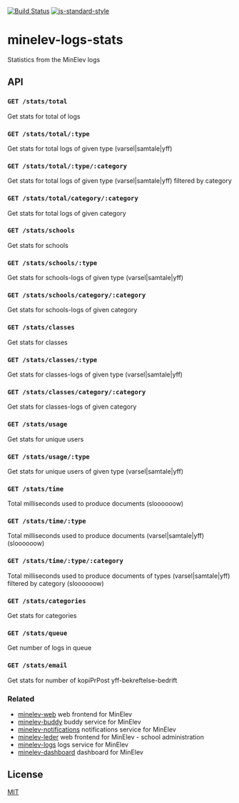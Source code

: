 [![Build Status](https://travis-ci.org/telemark/minelev-logs-stats.svg?branch=master)](https://travis-ci.org/telemark/minelev-logs-stats)
[![js-standard-style](https://img.shields.io/badge/code%20style-standard-brightgreen.svg?style=flat)](https://github.com/feross/standard)

# minelev-logs-stats

Statistics from the MinElev logs

## API

### ```GET /stats/total```

Get stats for total of logs

### ```GET /stats/total/:type```

Get stats for total logs of given type (varsel|samtale|yff)

### ```GET /stats/total/:type/:category```

Get stats for total logs of given type (varsel|samtale|yff) filtered by category

### ```GET /stats/total/category/:category```

Get stats for total logs of given category

### ```GET /stats/schools```

Get stats for schools

### ```GET /stats/schools/:type```

Get stats for schools-logs of given type (varsel|samtale|yff)

### ```GET /stats/schools/category/:category```

Get stats for schools-logs of given category

### ```GET /stats/classes```

Get stats for classes

### ```GET /stats/classes/:type```

Get stats for classes-logs of given type (varsel|samtale|yff)

### ```GET /stats/classes/category/:category```

Get stats for classes-logs of given category

### ```GET /stats/usage```

Get stats for unique users

### ```GET /stats/usage/:type```

Get stats for unique users of given type (varsel|samtale|yff)

### ```GET /stats/time```

Total milliseconds used to produce documents (sloooooow)

### ```GET /stats/time/:type```

Total milliseconds used to produce documents (varsel|samtale|yff) (sloooooow)

### ```GET /stats/time/:type/:category```

Total milliseconds used to produce documents of types (varsel|samtale|yff) filtered by category (sloooooow)

### ```GET /stats/categories```

Get stats for categories

### ```GET /stats/queue```

Get number of logs in queue

### ```GET /stats/email```

Get stats for number of kopiPrPost yff-bekreftelse-bedrift

### Related

- [minelev-web](https://github.com/telemark/minelev-web) web frontend for MinElev
- [minelev-buddy](https://github.com/telemark/minelev-buddy) buddy service for MinElev
- [minelev-notifications](https://github.com/telemark/minelev-notifications) notifications service for MinElev
- [minelev-leder](https://github.com/telemark/minelev-leder) web frontend for MinElev - school administration
- [minelev-logs](https://github.com/telemark/minelev-logs) logs service for MinElev
- [minelev-dashboard](https://github.com/telemark/minelev-dashboard) dashboard for MinElev

## License

[MIT](LICENSE)
